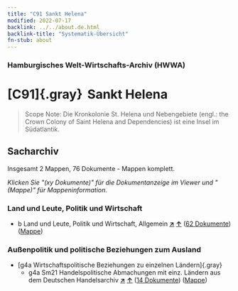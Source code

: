 ```yaml
---
title: "C91 Sankt Helena"
modified: 2022-07-17
backlink: ../../about.de.html
backlink-title: "Systematik-Übersicht"
fn-stub: about
---
```


### Hamburgisches Welt-Wirtschafts-Archiv (HWWA)

# [C91]{.gray}&#8201; Sankt Helena&#160; 


> Scope Note: Die Kronkolonie St. Helena und Nebengebiete (engl.: the Crown Colony of Saint Helena and Dependencies) ist eine Insel im Südatlantik.






## Sacharchiv






Insgesamt 2 Mappen, 76 Dokumente - Mappen komplett.

_Klicken Sie "(xy Dokumente)" für die Dokumentanzeige im Viewer und "(Mappe)" für Mappeninformation._




### Land und Leute, Politik und Wirtschaft

- b Land und Leute, Politik und Wirtschaft, Allgemein [**&nearr;**](../../../subject/i/144196/about.de.html "Land und Leute, Politik und Wirtschaft, Allgemein (in der ganzen Welt)") [**&uarr;**](../../../subject/about.de.html#b "Sachsystematik") (<a href="https://pm20.zbw.eu/iiifview/folder/sh/141452,144196" title="über: Sankt Helena : Land und Leute, Politik und Wirtschaft, Allgemein" target="_blank">62 Dokumente</a>) ([Mappe](../../../../folder/sh/1414xx/141452/1441xx/144196/about.de.html))

### Außenpolitik und politische Beziehungen zum Ausland

- [g4a Wirtschaftspolitische Beziehungen zu einzelnen Ländern]{.gray}
  - g4a Sm21 Handelspolitische Abmachungen mit einz. Ländern aus dem Deutschen Handelsarchiv [**&nearr;**](../../../subject/i/144550/about.de.html "Handelspolitische Abmachungen mit einz. Ländern aus dem Deutschen Handelsarchiv (in der ganzen Welt)") [**&uarr;**](../../../subject/about.de.html#g4a_Sm21 "Sachsystematik") (<a href="https://pm20.zbw.eu/iiifview/folder/sh/141452,144550" title="über: Sankt Helena : Handelspolitische Abmachungen mit einz. Ländern aus dem Deutschen Handelsarchiv" target="_blank">14 Dokumente</a>) ([Mappe](../../../../folder/sh/1414xx/141452/1445xx/144550/about.de.html))






